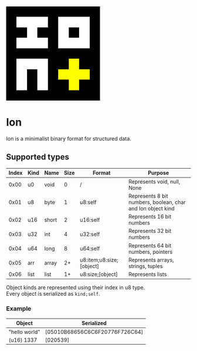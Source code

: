 ![screenshot](../data/icon.png)

# Ion

Ion is a minimalist binary format for structured data.

## Supported types

| Index | Kind | Name  | Size | Format                   | Purpose                                                     |
|-------|------|-------|------|--------------------------|-------------------------------------------------------------|
| 0x00  | u0   | void  | 0    | /                        | Represents void, null, None                                 |
| 0x01  | u8   | byte  | 1    | u8:self                  | Represents 8 bit numbers, boolean, char and Ion object kind |
| 0x02  | u16  | short | 2    | u16:self                 | Represents 16 bit numbers                                   |
| 0x03  | u32  | int   | 4    | u32:self                 | Represents 32 bit numbers                                   |
| 0x04  | u64  | long  | 8    | u64:self                 | Represents 64 bit numbers, pointers                         |
| 0x05  | arr  | array | 2+   | u8:item;u8:size;[object] | Represents arrays, strings, tuples                          |
| 0x06  | list | list  | 1+   | u8:size;[object]         | Represents lists                                            |

Object kinds are represented using their index in u8 type. \
Every object is serialized as `kind;self`.

### Example

| Object        | Serialized                     |
|---------------|--------------------------------|
| "hello world" | [05010B68656C6C6F20776F726C64] |
| (u16) 1337    | [020539]                       |
